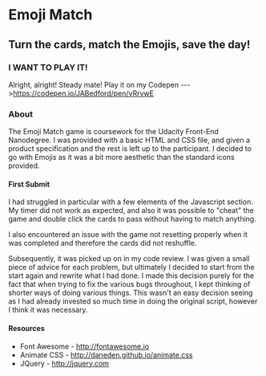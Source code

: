 # Emoji Match
## Turn the cards, match the Emojis, save the day!

### I WANT TO PLAY IT!
Alright, alright! Steady mate! Play it on my Codepen --->https://codepen.io/JABedford/pen/vRrvwE


### About
The Emoji Match game is coursework for the Udacity Front-End Nanodegree. I was provided with a basic HTML and CSS file, and given a product specification and the rest is left up to the participant. I decided to go with Emojis as it was a bit more aesthetic than the standard icons provided.

#### First Submit
I had struggled in particular with a few elements of the Javascript section. My timer did not work as expected, and also it was possible to "cheat" the game and double click the cards to pass without having to match anything.

I also encountered an issue with the game not resetting properly when it was completed and therefore the cards did not reshuffle.

Subsequently, it was picked up on in my code review. I was given a small piece of advice for each problem, but ultimately I decided to start from the start again and rewrite what I had done. I made this decision
purely for the fact that when trying to fix the various bugs throughout, I kept thinking of shorter ways of doing various things. This wasn't an easy decision seeing as I had already invested so much time
in doing the original script, however I think it was necessary.


#### Resources
* Font Awesome - http://fontawesome.io
* Animate CSS - http://daneden.github.io/animate.css
* JQuery - http://jquery.com





